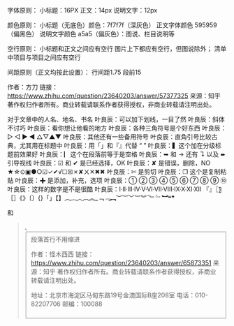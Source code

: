 字体原则：
小标题：16PX 
正文：14px 
说明文字：12px

颜色原则：
小标题（无底色）颜色：7f7f7f（深灰色）
正文字体颜色 595959（偏黑色）
说明文字颜色 a5a5（偏灰色）：图说、栏目说明等

空行原则：
小标题和正文之间应有空行
图片上下都应有空行，但图说除外；
清单中项目与项目之间应有空行

间距原则（正文均按此设置）：
行间距1.75
段前15

作者：方刀
链接：https://www.zhihu.com/question/23640203/answer/57377325
来源：知乎
著作权归作者所有。商业转载请联系作者获得授权，非商业转载请注明出处。

对于文章中的人名、地名、书名
叶良辰：可以加下划线，一目了然
叶良辰：斜体不讨巧
叶良辰：看你想让他看的地方
叶良辰：各种三角符号是个好东西
叶良辰：▷ ◁ ▶ ◀ △▽▲▼
叶良辰：其他还有一些备用符号
叶良辰：直角引号比较古典，尤其用在标题中
叶良辰：用「」和『』代替 “ ”
叶良辰：▍这个加在分级标题前效果好
叶良辰：▏这个在段落前等于是空格
叶良辰：➥ 和 → 还有 ↴ 以及 ➨ 引导视线
叶良辰：☑ 和 ✔ 是已经选择，OK
叶良辰：✘ 是错误，删除，NO     ★☆⊙▣●○☑✓✔√☐☒✗✘ㄨ✕✖✖
叶良辰：✄ 是剪切
叶良辰：❐ 这个是复制粘贴
叶良辰：✚ 是添加，补充，选项
叶良辰：① ② ③ ④ ⑤ ⑥ ⑦ ⑧ ⑨ ⑩
叶良辰：这样的数字是不是很酷
叶良辰：Ⅰ·Ⅱ·Ⅲ·Ⅳ·Ⅴ·Ⅵ·Ⅶ·Ⅷ·Ⅸ·Ⅹ·Ⅺ·Ⅻ
『』〖〗［］《》〔〕{}「」【】︵︷︿︹︽_﹁﹃︻︶︸﹀︺︾ˉ﹂﹄︼❝❞
<p>和<blockquote>、<fieldset>
段落首行不用缩进

作者：怪木西西
链接：https://www.zhihu.com/question/23640203/answer/65873351
来源：知乎
著作权归作者所有。商业转载请联系作者获得授权，非商业转载请注明出处。


地址：北京市海淀区马甸东路19号金澳国际B座208室
电话：010-82207706
邮编：100088


